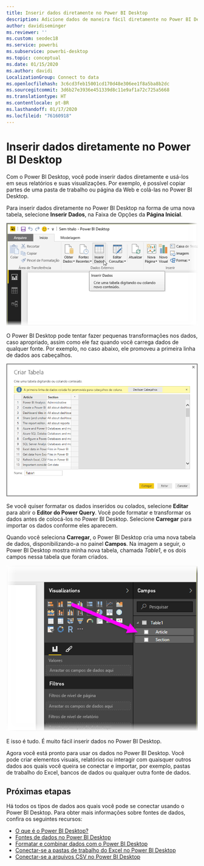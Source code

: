 ```yaml
---
title: Inserir dados diretamente no Power BI Desktop
description: Adicione dados de maneira fácil diretamente no Power BI Desktop
author: davidiseminger
ms.reviewer: ''
ms.custom: seodec18
ms.service: powerbi
ms.subservice: powerbi-desktop
ms.topic: conceptual
ms.date: 01/15/2020
ms.author: davidi
LocalizationGroup: Connect to data
ms.openlocfilehash: 3c6cd3feb15001cd170d48e306ee1f8a5ba8b2dc
ms.sourcegitcommit: 3d6b27e3936e451339d8c11e9af1a72c725a5668
ms.translationtype: HT
ms.contentlocale: pt-BR
ms.lasthandoff: 01/17/2020
ms.locfileid: "76160918"
---
```

# <a name="enter-data-directly-into-power-bi-desktop"></a>Inserir dados diretamente no Power BI Desktop

Com o Power BI Desktop, você pode inserir dados diretamente e usá-los em seus relatórios e suas visualizações. Por exemplo, é possível copiar partes de uma pasta de trabalho ou página da Web e colá-las no Power BI Desktop.

Para inserir dados diretamente no Power BI Desktop na forma de uma nova tabela, selecione **Inserir Dados**, na Faixa de Opções da **Página Inicial**.

![Selecione Inserir Dados em Página Inicial](media/desktop-enter-data-directly-into-desktop/enter-data-directly_1.png)

O Power BI Desktop pode tentar fazer pequenas transformações nos dados, caso apropriado, assim como ele faz quando você carrega dados de qualquer fonte. Por exemplo, no caso abaixo, ele promoveu a primeira linha de dados aos cabeçalhos.

![Dados com a primeira linha como títulos de coluna](media/desktop-enter-data-directly-into-desktop/enter-data-directly_2.png)

Se você quiser formatar os dados inseridos ou colados, selecione **Editar** para abrir o **Editor do Power Query**. Você pode formatar e transformar os dados antes de colocá-los no Power BI Desktop. Selecione **Carregar** para importar os dados conforme eles aparecem.

Quando você seleciona **Carregar**, o Power BI Desktop cria uma nova tabela de dados, disponibilizando-a no painel **Campos**. Na imagem a seguir, o Power BI Desktop mostra minha nova tabela, chamada *Table1*, e os dois campos nessa tabela que foram criados.

![Campos carregados no Power BI Desktop](media/desktop-enter-data-directly-into-desktop/enter-data-directly_3.png)

E isso é tudo. É muito fácil inserir dados no Power BI Desktop.

Agora você está pronto para usar os dados no Power BI Desktop. Você pode criar elementos visuais, relatórios ou interagir com quaisquer outros dados aos quais você queira se conectar e importar, por exemplo, pastas de trabalho do Excel, bancos de dados ou qualquer outra fonte de dados.

## <a name="next-steps"></a>Próximas etapas

Há todos os tipos de dados aos quais você pode se conectar usando o Power BI Desktop. Para obter mais informações sobre fontes de dados, confira os seguintes recursos:

* [O que é o Power BI Desktop?](desktop-what-is-desktop.md)
* [Fontes de dados no Power BI Desktop](desktop-data-sources.md)
* [Formatar e combinar dados com o Power BI Desktop](desktop-shape-and-combine-data.md)
* [Conectar-se a pastas de trabalho do Excel no Power BI Desktop](desktop-connect-excel.md)
* [Conectar-se a arquivos CSV no Power BI Desktop](desktop-connect-csv.md)

